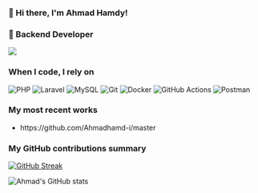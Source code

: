 <!--
**Ahmadhamd-i/Ahmadhamd-i** is a ✨ _special_ ✨ repository because its `README.md` (this file) appears on your GitHub profile.
-->
### 👋 Hi there, I'm Ahmad Hamdy!
### 👋 Backend Developer
![](https://komarev.com/ghpvc/?username=Ahmadhamd-i&color=fb4362)

<h3>When I code, I rely on</h3>
<p>
  <img alt="PHP" src="https://img.shields.io/badge/-PHP-777BB4?style=flat-square&logo=php&logoColor=white" />
  <img alt="Laravel" src="https://img.shields.io/badge/-Laravel-FF2D20?style=flat-square&logo=laravel&logoColor=white" />
  <img alt="MySQL" src="https://img.shields.io/badge/-MySQL-4479A1?style=flat-square&logo=mysql&logoColor=white" />
  <img alt="Git" src="https://img.shields.io/badge/-Git-F05032?style=flat-square&logo=git&logoColor=white" />
  <img alt="Docker" src="https://img.shields.io/badge/-Docker-2496ED?style=flat-square&logo=docker&logoColor=white" />
  <img alt="GitHub Actions" src="https://img.shields.io/badge/-GitHub_Actions-2088FF?style=flat-square&logo=github-actions&logoColor=white" />
  <img alt="Postman" src="https://img.shields.io/badge/-Postman-FF6C37?style=flat-square&logo=postman&logoColor=white" />
</p>

<h3>My most recent works</h3>
<ul>
 <li>https://github.com/Ahmadhamd-i/master</li>
</ul>

<h3>My GitHub contributions summary</h3>

[![GitHub Streak](https://github-readme-streak-stats.herokuapp.com?user=Ahmadhamd-i&theme=dark&ring=fb4362&fire=fb4362&currStreakNum=fb4362&currStreakLabel=fb4362&hide_border=true)](https://git.io/streak-stats)

![Ahmad's GitHub stats](https://github-readme-stats.vercel.app/api?username=Ahmadhamd-i&hide_border=true&show_icons=true&bg_color=151515&title_color=fb4362&icon_color=fb4362&text_bold=false&text_color=9e9e9e)
